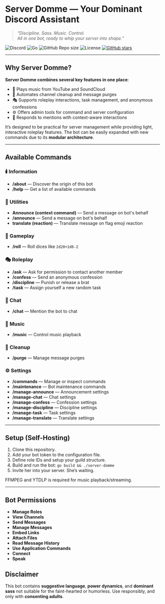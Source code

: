 # Server Domme — Your Dominant Discord Assistant

> *“Discipline. Sass. Music. Control.  
All in one bot, ready to whip your server into shape.”*  

![Discord](https://img.shields.io/badge/Discord-Bot-5865F2?logo=discord&logoColor=white) ![Go](https://img.shields.io/badge/Go-00ADD8?logo=go&logoColor=white) ![GitHub Repo size](https://img.shields.io/github/repo-size/keshon/server-domme) ![License](https://img.shields.io/github/license/keshon/server-domme) [![GitHub stars](https://img.shields.io/github/stars/keshon/server-domme?style=social)](https://github.com/keshon/server-domme)

---

## Why Server Domme?

**Server Domme combines several key features in one place**:

* 🎵 Plays music from YouTube and SoundCloud
* 🧹 Automates channel cleanup and message purges
* 🎭 Supports roleplay interactions, task management, and anonymous confessions
* ⚙️ Offers admin tools for command and server configuration
* 💬 Responds to mentions with context-aware interactions

It’s designed to be practical for server management while providing light, interactive roleplay features. The bot can be easily expanded with new commands due to its **modular architecture**. 

---

## Available Commands

### 🕯️ Information

- **/about** — Discover the origin of this bot
- **/help** — Get a list of available commands

### 📢 Utilities

- **Announce (context command)** — Send a message on bot's behalf
- **/announce** — Send a message on bot's behalf
- **translate (reaction)** — Translate message on flag emoji reaction

### 🎲 Gameplay

- **/roll** — Roll dices like `2d20+1d6-2`

### 🎭 Roleplay

- **/ask** — Ask for permission to contact another member
- **/confess** — Send an anonymous confession
- **/discipline** — Punish or release a brat
- **/task** — Assign yourself a new random task

### 💬 Chat

- **/chat** — Mention the bot to chat

### 🎵 Music

- **/music** — Control music playback

### 🧹 Cleanup

- **/purge** — Manage message purges

### ⚙️ Settings

- **/commands** — Manage or inspect commands
- **/maintenance** — Bot maintenance commands
- **/manage-announce** — Announcement settings
- **/manage-chat** — Chat settings
- **/manage-confess** — Confession settings
- **/manage-discipline** — Discipline settings
- **/manage-task** — Task settings
- **/manage-translate** — Translate settings


---

## Setup (Self-Hosting)

1. Clone this repository.
2. Add your bot token to the configuration file.
3. Define role IDs and setup your guild structure.
4. Build and run the bot:
   `go build && ./server-domme`
5. Invite her into your server. She’s waiting.

FFMPEG and YTDLP is required for music playback/streaming.

---

## Bot Permissions
- **Manage Roles**
- **View Channels**
- **Send Messages**
- **Manage Messages**
- **Embed Links**
- **Attach Files**
- **Read Message History**
- **Use Application Commands**
- **Connect**
- **Speak**

## Disclaimer

This bot contains **suggestive language**, **power dynamics**, and **dominant sass** not suitable for the faint-hearted or humorless. Use responsibly, and only with **consenting adults**.
